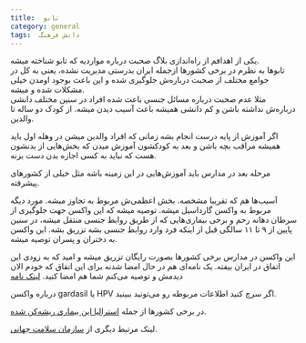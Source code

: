 ```yaml
---
title:  تابو
category: general
tags:  دانش فرهنگ
---
```


یکی از اهدافم از راه‌اندازی بلاگ صحبت درباره مواردیه که تابو شناخته میشه. <br/>
تابوها به نظرم در برخی کشورها ازجمله ایران بدرستی مدیریت نشده، یعنی به کل در جوامع مختلف از صحبت درباره‌ش جلوگیری شده و این باعث بوجود اومدن خیلی مشکلات شده و میشه. <br/>
مثلا عدم صحبت درباره مسائل جنسی باعث شده افراد در سنین مختلف دانشی درباره‌ش نداشته باشن و کم دانشی همیشه باعث آسیب دیدن میشه. از کودک دو ساله تا والدین.<br/>

اگر آموزش از پایه درست انجام بشه زمانی که افراد والدین میشن در وهله اول باید همیشه مراقب بچه باشن و بعد به کودکشون آموزش میدن که بخش‌هایی از بدنشون هست که نباید به کسی اجازه بدن دست بزنه.

مرحله بعد در مدارس باید آموزش‌هایی در این زمینه باشه مثل خیلی از کشورهای پیشرفته.<br/>

آسیب‌ها هم که تقریبا مشخصه. بخش اعظمی‌ش مربوط به تجاوز میشه. مورد دیگه مربوط به واکسن گارداسیل میشه. توصیه میشه که این واکسن جهت جلوگیری از سرطان دهانه رحم و برخی بیماری‌هایی که از طریق روابط جنسی منتقل میشه، در سنین پایین از ۹ تا ۱۱ سالگی قبل از اینکه فرد وارد روابط جنسی بشه تزریق بشه. این واکسن به دختران و پسران توصیه میشه. <br/>

این واکسن در مدارس برخی کشورها بصورت رایگان تزریق میشه و امید که به زودی این اتفاق در ایران بیفته. یک نامه‌ای هم در حال امضا شدنه برای این اتقاق که خودم الان دیدمش و توصیه می‌کنم شما هم امضا کنید. [لینک نامه](https://www.karzar.net/43638)

درباره واکسن gardasil یا HPV اگر سرچ کنید اطلاعات مربوطه رو می‌تونید ببینید.<br/>

در برخی کشورها از جمله [استرالیا این بیماری ریشه‌کن شده](https://www.hpvvaccine.org.au/schools/schools-background.aspx).


لینک مرتبط دیگری از [سازمان سلامت جهانی](https://www.who.int/europe/news/item/29-04-2022-hpv-vaccination-brings-the-who-european-region-closer-to-a-cervical-cancer-free-future). 

